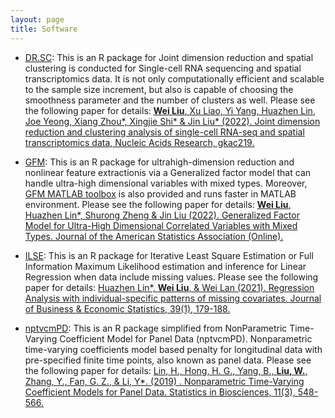 ```yaml
---
layout: page
title: Software
---
```


- [DR.SC](https://github.com/feiyoung/DR.SC): This is an R package for Joint dimension reduction and spatial clustering is conducted for Single-cell RNA sequencing and spatial transcriptomics data. It is not only computationally efficient and scalable to the sample size increment, but also is capable of choosing the smoothness parameter and the number of clusters as well. Please see the following paper for details: 
[**Wei Liu**, Xu Liao, Yi Yang, Huazhen Lin, Joe Yeong, Xiang Zhou\*, Xingjie Shi\* & Jin Liu\* (2022). Joint dimension reduction and clustering analysis of single-cell RNA-seq and spatial transcriptomics data, Nucleic Acids Research, gkac219.](https://doi.org/10.1093/nar/gkac219)

- [GFM](https://github.com/feiyoung/GFM): This is an R package for ultrahigh-dimension reduction and nonlinear feature extractionis via a Generalized factor model that can handle ultra-high dimensional variables with mixed types. Moreover, [GFM MATLAB toolbox](https://github.com/feiyoung/MGFM) is also provided and runs faster in MATLAB environment. Please see the following paper for details:
[**Wei Liu**, Huazhen Lin\*, Shurong Zheng & Jin Liu (2022). Generalized Factor Model for Ultra-High Dimensional Correlated Variables with Mixed Types. Journal of the American Statistics Association (Online).](https://www.tandfonline.com/doi/full/10.1080/01621459.2021.1999818)

- [ILSE](https://github.com/feiyoung/ILSE): This is an R package for Iterative Least Square Estimation or Full Information Maximum Likelihood estimation and inference for Linear Regression when data include missing values. Please see the following paper for details:
[Huazhen Lin\*, **Wei Liu**, & Wei Lan (2021). Regression Analysis with individual-specific patterns of missing covariates. Journal of Business & Economic Statistics, 39(1), 179-188.](https://www.tandfonline.com/doi/full/10.1080/07350015.2019.1635486)




- [nptvcmPD](https://github.com/feiyoung/nptvcmPD): This  is an R package simplified from NonParametric Time-Varying Coefficient Model for Panel Data (nptvcmPD). Nonparametric time-varying coefficients model based penalty for longitudinal data with pre-specified finite time points, also known as panel data. Please see the following paper for details: 
[Lin, H., Hong, H. G., Yang, B., **Liu, W.**, Zhang, Y., Fan, G. Z., & Li, Y\*. (2019) . Nonparametric Time-Varying Coefficient Models for Panel Data. Statistics in Biosciences, 11(3), 548-566.](https://link.springer.com/article/10.1007/s12561-019-09248-0)
